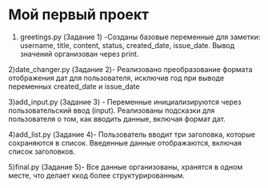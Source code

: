 # Мой первый проект

1) greetings.py (Задание 1) -Созданы базовые переменные для заметки: username, title, content, status, created_date, issue_date.
Вывод значений организован через print.

2)date_changer.py (Задание 2)- Реализовано преобразование формата отображения дат для пользователя, исключив год при выводе переменных created_date и issue_date

3)add_input.py (Задание 3) - Переменные инициализируются через пользовательский ввод (input).
Реализованы подсказки для пользователя о том, как вводить данные, включая формат дат.

4)add_list.py (Задание 4)- Пользователь вводит три заголовка, которые сохраняются в список.
Введенные данные отображаются, включая список заголовков.

5)final.py (Задание 5)- Все данные организованы, хранятся в одном месте, что делает ккод более структурированным.

